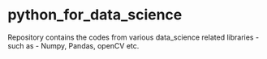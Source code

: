 # python_for_data_science

Repository contains the codes from various data_science related libraries - such as - Numpy, Pandas, openCV etc.
